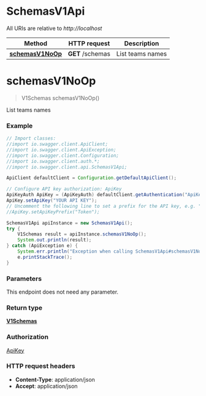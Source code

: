 # SchemasV1Api

All URIs are relative to *http://localhost*

Method | HTTP request | Description
------------- | ------------- | -------------
[**schemasV1NoOp**](SchemasV1Api.md#schemasV1NoOp) | **GET** /schemas | List teams names


<a name="schemasV1NoOp"></a>
# **schemasV1NoOp**
> V1Schemas schemasV1NoOp()

List teams names

### Example
```java
// Import classes:
//import io.swagger.client.ApiClient;
//import io.swagger.client.ApiException;
//import io.swagger.client.Configuration;
//import io.swagger.client.auth.*;
//import io.swagger.client.api.SchemasV1Api;

ApiClient defaultClient = Configuration.getDefaultApiClient();

// Configure API key authorization: ApiKey
ApiKeyAuth ApiKey = (ApiKeyAuth) defaultClient.getAuthentication("ApiKey");
ApiKey.setApiKey("YOUR API KEY");
// Uncomment the following line to set a prefix for the API key, e.g. "Token" (defaults to null)
//ApiKey.setApiKeyPrefix("Token");

SchemasV1Api apiInstance = new SchemasV1Api();
try {
    V1Schemas result = apiInstance.schemasV1NoOp();
    System.out.println(result);
} catch (ApiException e) {
    System.err.println("Exception when calling SchemasV1Api#schemasV1NoOp");
    e.printStackTrace();
}
```

### Parameters
This endpoint does not need any parameter.

### Return type

[**V1Schemas**](V1Schemas.md)

### Authorization

[ApiKey](../README.md#ApiKey)

### HTTP request headers

 - **Content-Type**: application/json
 - **Accept**: application/json

